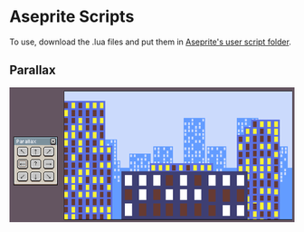 # Aseprite Scripts

To use, download the .lua files and put them in [Aseprite's user script folder](https://community.aseprite.org/t/locate-user-scripts-folder/2170).

## Parallax

![gif](https://github.com/TekF/Aseprite-Scripts/blob/master/demos/parallax%20demo.gif)
